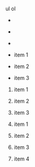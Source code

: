 ul
ol

*
+
-

* item 1


* item 2


* item 3


1. item 1  
2. item 2  
3. item 3  

1. item 1
1. item 2  
1. item 3
1. item 4  
